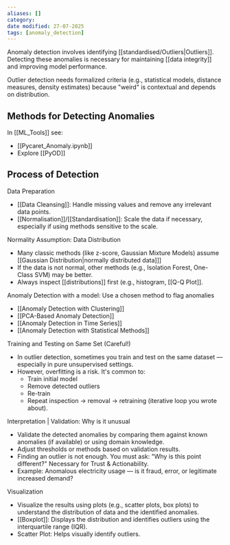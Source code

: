 ```yaml
---
aliases: []
category:
date modified: 27-07-2025
tags: [anomaly_detection]
---
```


Anomaly detection involves identifying [[standardised/Outliers|Outliers]]. Detecting these anomalies is necessary for maintaining [[data integrity]] and improving model performance.

Outlier detection needs formalized criteria (e.g., statistical models, distance measures, density estimates) because "weird" is contextual and depends on distribution.
## Methods for Detecting Anomalies

In [[ML_Tools]] see: 
- [[Pycaret_Anomaly.ipynb]]
- Explore [[PyOD]]
## Process of Detection

Data Preparation
   - [[Data Cleansing]]: Handle missing values and remove any irrelevant data points.
   - [[Normalisation]]/[[Standardisation]]: Scale the data if necessary, especially if using methods sensitive to the scale.

Normality Assumption: Data Distribution
- Many classic methods (like z-score, Gaussian Mixture Models) assume [[Gaussian Distribution|normally distributed data]]]
- If the data is not normal, other methods (e.g., Isolation Forest, One-Class SVM) may be better.
- Always inspect [[distributions]] first (e.g., histogram, [[Q-Q Plot]].

Anomaly Detection with a model: Use a chosen method to flag anomalies
- [[Anomaly Detection with Clustering]]
- [[PCA-Based Anomaly Detection]]
- [[Anomaly Detection in Time Series]]
- [[Anomaly Detection with Statistical Methods]]

Training and Testing on Same Set (Careful!)
- In outlier detection, sometimes you train and test on the same dataset — especially in pure unsupervised settings.
- However, overfitting is a risk. It's common to:
  - Train initial model
  - Remove detected outliers
  - Re-train
  - Repeat inspection → removal → retraining (iterative loop you wrote about).


Interpretation | Validation: Why is it unusual
   - Validate the detected anomalies by comparing them against known anomalies (if available) or using domain knowledge.
   - Adjust thresholds or methods based on validation results.
   - Finding an outlier is not enough. You must ask: "Why is this point different?" Necessary for Trust & Actionability.
  - Example: Anomalous electricity usage — is it fraud, error, or legitimate increased demand?

Visualization
- Visualize the results using plots (e.g., scatter plots, box plots) to understand the distribution of data and the identified anomalies.
- [[Boxplot]]: Displays the distribution and identifies outliers using the interquartile range (IQR).
- Scatter Plot: Helps visually identify outliers.